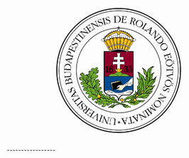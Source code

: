 <div align="center">
  <img style="width:300px;" src="https://raw.githubusercontent.com/gergi30/elte-ik-szakdolgozat/master/docs/img/elte-logo.jpg"><br><br>
</div>
-----------------



